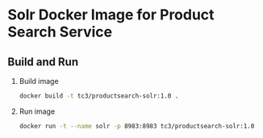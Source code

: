 # Solr Docker Image for Product Search Service

## Build and Run

1. Build image
   ```bash
   docker build -t tc3/productsearch-solr:1.0 .
   ```

1. Run image
   ```bash
   docker run -t --name solr -p 8983:8983 tc3/productsearch-solr:1.0
   ```

